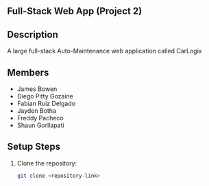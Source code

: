 ## Full-Stack Web App (Project 2)

## Description
A large full-stack Auto-Maintenance web application called CarLogix

## Members
- James Bowen
- Diego Pitty Gozaine
- Fabian Ruiz Delgado
- Jayden Botha
- Freddy Pacheco
- Shaun Gorllapati

## Setup Steps
1. Clone the repository:
   ```bash
   git clone <repository-link>

